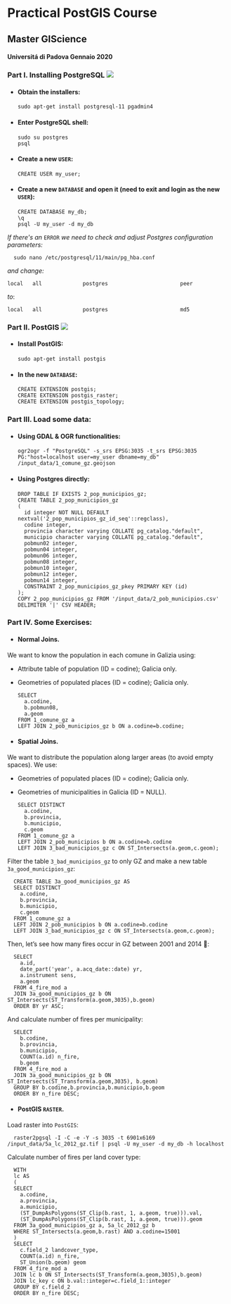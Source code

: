 # **Practical PostGIS Course**
## Master GIScience
#### Universitá di Padova Gennaio 2020

### **Part I. Installing PostgreSQL ![](https://github.com/egbendito/corso_PostGIS/blob/master/img/postgresql1.png)**
* #### Obtain the installers:
      sudo apt-get install postgresql-11 pgadmin4
* #### Enter PostgreSQL shell:
      sudo su postgres
      psql
* #### Create a new `USER`:
      CREATE USER my_user;
* #### Create a new `DATABASE` and open it (need to exit and login as the new `USER`):
      CREATE DATABASE my_db;
      \q
      psql -U my_user -d my_db

*If there's an* `ERROR` *we need to check and adjust Postgres configuration parameters:*

      sudo nano /etc/postgresql/11/main/pg_hba.conf

*and change:*

    local   all             postgres                       peer

*to*:

    local   all             postgres                       md5

### **Part II. PostGIS ![](https://github.com/egbendito/corso_PostGIS/blob/master/img/postgis1.png)**
* #### Install PostGIS:
      sudo apt-get install postgis
* #### In the new `DATABASE`:
      CREATE EXTENSION postgis;
      CREATE EXTENSION postgis_raster;
      CREATE EXTENSION postgis_topology;

### **Part III. Load some data:**
* #### Using GDAL & OGR functionalities:
      ogr2ogr -f "PostgreSQL" -s_srs EPSG:3035 -t_srs EPSG:3035 PG:"host=localhost user=my_user dbname=my_db" /input_data/1_comune_gz.geojson
* #### Using Postgres directly:
      DROP TABLE IF EXISTS 2_pop_municipios_gz;
      CREATE TABLE 2_pop_municipios_gz
      (
        id integer NOT NULL DEFAULT nextval('2_pop_municipios_gz_id_seq'::regclass),
        codine integer,
        provincia character varying COLLATE pg_catalog."default",
        municipio character varying COLLATE pg_catalog."default",
        pobmun02 integer,
        pobmun04 integer,
        pobmun06 integer,
        pobmun08 integer,
        pobmun10 integer,
        pobmun12 integer,
        pobmun14 integer,
        CONSTRAINT 2_pop_municipios_gz_pkey PRIMARY KEY (id)
      );
      COPY 2_pop_municipios_gz FROM '/input_data/2_pob_municipios.csv' DELIMITER '|' CSV HEADER;

### **Part IV. Some Exercises:**
* #### Normal Joins.
We want to know the population in each comune in Galizia using:
  * Attribute table of population (ID = codine); Galicia only.
  * Geometries of populated places (ID = codine); Galicia only.

        SELECT
          a.codine,
          b.pobmun08,
          a.geom
        FROM 1_comune_gz a
        LEFT JOIN 2_pob_municipios_gz b ON a.codine=b.codine;

* #### Spatial Joins.
We want to distribute the population along larger areas (to avoid empty spaces). We use:
  * Geometries of populated places (ID = codine); Galicia only.
  * Geometries of municipalities in Galicia (ID = NULL).

        SELECT DISTINCT
          a.codine,
          b.provincia,
          b.municipio,
          c.geom
        FROM 1_comune_gz a
        LEFT JOIN 2_pob_municipios b ON a.codine=b.codine
        LEFT JOIN 3_bad_municipios_gz c ON ST_Intersects(a.geom,c.geom);

  Filter the table `3_bad_municipios_gz` to only GZ and make a new table `3a_good_municipios_gz`:

      CREATE TABLE 3a_good_municipios_gz AS
      SELECT DISTINCT
        a.codine,
        b.provincia,
        b.municipio,
        c.geom
      FROM 1_comune_gz a
      LEFT JOIN 2_pob_municipios b ON a.codine=b.codine
      LEFT JOIN 3_bad_municipios_gz c ON ST_Intersects(a.geom,c.geom);

  Then, let’s see how many fires occur in GZ between 2001 and 2014 🤔:

      SELECT
        a.id,
        date_part('year', a.acq_date::date) yr,
        a.instrument sens,
        a.geom
      FROM 4_fire_mod a
      JOIN 3a_good_municipios_gz b ON ST_Intersects(ST_Transform(a.geom,3035),b.geom)
      ORDER BY yr ASC;

  And calculate number of fires per municipality:

      SELECT
        b.codine,
        b.provincia,
        b.municipio,
        COUNT(a.id) n_fire,
        b.geom
      FROM 4_fire_mod a
      JOIN 3a_good_municipios_gz b ON ST_Intersects(ST_Transform(a.geom,3035), b.geom)
      GROUP BY b.codine,b.provincia,b.municipio,b.geom
      ORDER BY n_fire DESC;

* #### PostGIS `RASTER`.
Load raster into `PostGIS`:

      raster2pgsql -I -C -e -Y -s 3035 -t 6901x6169 /input_data/5a_lc_2012_gz.tif | psql -U my_user -d my_db -h localhost

  Calculate number of fires per land cover type:

      WITH
      lc AS
      (
      SELECT
        a.codine,
        a.provincia,
        a.municipio,
        (ST_DumpAsPolygons(ST_Clip(b.rast, 1, a.geom, true))).val,
        (ST_DumpAsPolygons(ST_Clip(b.rast, 1, a.geom, true))).geom
      FROM 3a_good_municipios_gz a, 5a_lc_2012_gz b
      WHERE ST_Intersects(a.geom,b.rast) AND a.codine=15001
      )
      SELECT
        c.field_2 landcover_type,
        COUNT(a.id) n_fire,
        ST_Union(b.geom) geom
      FROM 4_fire_mod a
      JOIN lc b ON ST_Intersects(ST_Transform(a.geom,3035),b.geom)
      JOIN lc_key c ON b.val::integer=c.field_1::integer
      GROUP BY c.field_2
      ORDER BY n_fire DESC;
